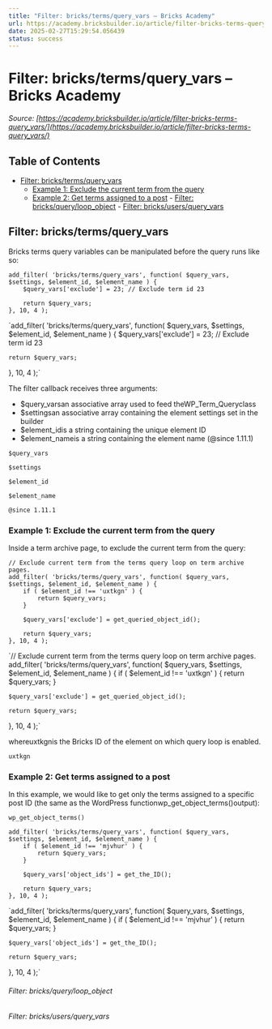 ```yaml
---
title: "Filter: bricks/terms/query_vars – Bricks Academy"
url: https://academy.bricksbuilder.io/article/filter-bricks-terms-query_vars/
date: 2025-02-27T15:29:54.056439
status: success
---
```


# Filter: bricks/terms/query_vars – Bricks Academy

*Source: [https://academy.bricksbuilder.io/article/filter-bricks-terms-query_vars/](https://academy.bricksbuilder.io/article/filter-bricks-terms-query_vars/)*

## Table of Contents

- [Filter: bricks/terms/query_vars](#filter-brickstermsqueryvars)
  - [Example 1: Exclude the current term from the query](#example-1-exclude-the-current-term-from-the-query)
  - [Example 2: Get terms assigned to a post](#example-2-get-terms-assigned-to-a-post)
        - [Filter: bricks/query/loop_object](#filter-bricksqueryloopobject)
        - [Filter: bricks/users/query_vars](#filter-bricksusersqueryvars)

## Filter: bricks/terms/query_vars

Bricks terms query variables can be manipulated before the query runs like so:

```
add_filter( 'bricks/terms/query_vars', function( $query_vars, $settings, $element_id, $element_name ) {
    $query_vars['exclude'] = 23; // Exclude term id 23

    return $query_vars;
}, 10, 4 );
```

`add_filter( 'bricks/terms/query_vars', function( $query_vars, $settings, $element_id, $element_name ) {
    $query_vars['exclude'] = 23; // Exclude term id 23

    return $query_vars;
}, 10, 4 );`

The filter callback receives three arguments:

- $query_varsan associative array used to feed theWP_Term_Queryclass
- $settingsan associative array containing the element settings set in the builder
- $element_idis a string containing the unique element ID
- $element_nameis a string containing the element name (@since 1.11.1)

`$query_vars`

`$settings`

`$element_id`

`$element_name`

`@since 1.11.1`

### Example 1: Exclude the current term from the query

Inside a term archive page, to exclude the current term from the query:

```
// Exclude current term from the terms query loop on term archive pages.
add_filter( 'bricks/terms/query_vars', function( $query_vars, $settings, $element_id, $element_name ) {
    if ( $element_id !== 'uxtkgn' ) {
        return $query_vars;
    }

    $query_vars['exclude'] = get_queried_object_id();

    return $query_vars;
}, 10, 4 );
```

`// Exclude current term from the terms query loop on term archive pages.
add_filter( 'bricks/terms/query_vars', function( $query_vars, $settings, $element_id, $element_name ) {
    if ( $element_id !== 'uxtkgn' ) {
        return $query_vars;
    }

    $query_vars['exclude'] = get_queried_object_id();

    return $query_vars;
}, 10, 4 );`

whereuxtkgnis the Bricks ID of the element on which query loop is enabled.

`uxtkgn`

### Example 2: Get terms assigned to a post

In this example, we would like to get only the terms assigned to a specific post ID (the same as the WordPress functionwp_get_object_terms()output):

`wp_get_object_terms()`

```
add_filter( 'bricks/terms/query_vars', function( $query_vars, $settings, $element_id, $element_name ) {
    if ( $element_id !== 'mjvhur' ) {
        return $query_vars;
    }

    $query_vars['object_ids'] = get_the_ID();

    return $query_vars;
}, 10, 4 );
```

`add_filter( 'bricks/terms/query_vars', function( $query_vars, $settings, $element_id, $element_name ) {
    if ( $element_id !== 'mjvhur' ) {
        return $query_vars;
    }

    $query_vars['object_ids'] = get_the_ID();

    return $query_vars;
}, 10, 4 );`

###### Filter: bricks/query/loop_object

###### Filter: bricks/users/query_vars

